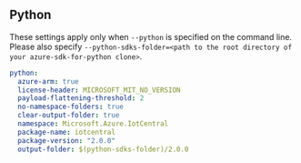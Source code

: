 ## Python

These settings apply only when `--python` is specified on the command line.
Please also specify `--python-sdks-folder=<path to the root directory of your azure-sdk-for-python clone>`.

```yaml $(python)
python:
  azure-arm: true
  license-header: MICROSOFT_MIT_NO_VERSION
  payload-flattening-threshold: 2
  no-namespace-folders: true
  clear-output-folder: true
  namespace: Microsoft.Azure.IotCentral
  package-name: iotcentral
  package-version: "2.0.0"
  output-folder: $(python-sdks-folder)/2.0.0
```